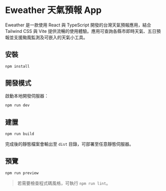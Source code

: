 # Eweather 天氣預報 App

Eweather 是一款使用 React 與 TypeScript 開發的台灣天氣預報應用，結合 Tailwind CSS 與 Vite 提供流暢的使用體驗。應用可查詢各縣市即時天氣、五日預報並支援颱風監測及可嵌入的天氣小工具。

## 安裝

```bash
npm install
```

## 開發模式

啟動本地開發伺服器：

```bash
npm run dev
```

## 建置

```bash
npm run build
```

完成後的靜態檔案會輸出至 `dist` 目錄，可部署至任意靜態伺服器。

## 預覽

```bash
npm run preview
```

> 若需要檢查程式碼風格，可執行 `npm run lint`。
